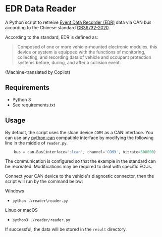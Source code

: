 # EDR Data Reader
A Python script to retreive [Event Data Recorder (EDR)](https://en.wikipedia.org/wiki/Event_data_recorder) data via CAN bus according to the Chinese standard [GB39732-2020](https://std.samr.gov.cn/gb/search/gbDetailed?id=B7A9FA1FFC316818E05397BE0A0AB4AC).

According to the standard, EDR is defined as:

> Composed of one or more vehicle-mounted electronic modules, this device or system is equipped with the functions of monitoring, collecting, and recording data of vehicle and occupant protection systems before, during, and after a collision event.

(Machine-translated by Copilot)

## Requirements
- Python 3
- See requirements.txt

## Usage
By default, the script uses the slcan device `COM9` as a CAN interface.
You can use any [python-can](https://github.com/hardbyte/python-can) compatible interface by modifying the following line in the middle of `reader.py`.

```python
    bus = can.Bus(interface='slcan', channel='COM9', bitrate=500000)
```

The communication is configured so that the example in the standard can be recreated.
Modifications may be required to deal with specific ECUs.

Connect your CAN device to the vehicle's diagnostic connector, then the script will run by the command below:

Windows
* `python .\reader\reader.py`

Linux or macOS
* `python3 ./reader/reader.py`

If successful, the data will be stored in the `result` directory.

